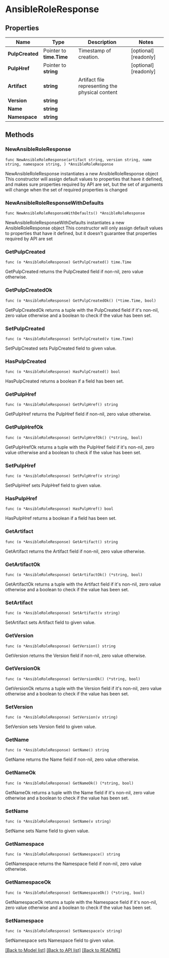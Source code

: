 # AnsibleRoleResponse

## Properties

Name | Type | Description | Notes
------------ | ------------- | ------------- | -------------
**PulpCreated** | Pointer to **time.Time** | Timestamp of creation. | [optional] [readonly] 
**PulpHref** | Pointer to **string** |  | [optional] [readonly] 
**Artifact** | **string** | Artifact file representing the physical content | 
**Version** | **string** |  | 
**Name** | **string** |  | 
**Namespace** | **string** |  | 

## Methods

### NewAnsibleRoleResponse

`func NewAnsibleRoleResponse(artifact string, version string, name string, namespace string, ) *AnsibleRoleResponse`

NewAnsibleRoleResponse instantiates a new AnsibleRoleResponse object
This constructor will assign default values to properties that have it defined,
and makes sure properties required by API are set, but the set of arguments
will change when the set of required properties is changed

### NewAnsibleRoleResponseWithDefaults

`func NewAnsibleRoleResponseWithDefaults() *AnsibleRoleResponse`

NewAnsibleRoleResponseWithDefaults instantiates a new AnsibleRoleResponse object
This constructor will only assign default values to properties that have it defined,
but it doesn't guarantee that properties required by API are set

### GetPulpCreated

`func (o *AnsibleRoleResponse) GetPulpCreated() time.Time`

GetPulpCreated returns the PulpCreated field if non-nil, zero value otherwise.

### GetPulpCreatedOk

`func (o *AnsibleRoleResponse) GetPulpCreatedOk() (*time.Time, bool)`

GetPulpCreatedOk returns a tuple with the PulpCreated field if it's non-nil, zero value otherwise
and a boolean to check if the value has been set.

### SetPulpCreated

`func (o *AnsibleRoleResponse) SetPulpCreated(v time.Time)`

SetPulpCreated sets PulpCreated field to given value.

### HasPulpCreated

`func (o *AnsibleRoleResponse) HasPulpCreated() bool`

HasPulpCreated returns a boolean if a field has been set.

### GetPulpHref

`func (o *AnsibleRoleResponse) GetPulpHref() string`

GetPulpHref returns the PulpHref field if non-nil, zero value otherwise.

### GetPulpHrefOk

`func (o *AnsibleRoleResponse) GetPulpHrefOk() (*string, bool)`

GetPulpHrefOk returns a tuple with the PulpHref field if it's non-nil, zero value otherwise
and a boolean to check if the value has been set.

### SetPulpHref

`func (o *AnsibleRoleResponse) SetPulpHref(v string)`

SetPulpHref sets PulpHref field to given value.

### HasPulpHref

`func (o *AnsibleRoleResponse) HasPulpHref() bool`

HasPulpHref returns a boolean if a field has been set.

### GetArtifact

`func (o *AnsibleRoleResponse) GetArtifact() string`

GetArtifact returns the Artifact field if non-nil, zero value otherwise.

### GetArtifactOk

`func (o *AnsibleRoleResponse) GetArtifactOk() (*string, bool)`

GetArtifactOk returns a tuple with the Artifact field if it's non-nil, zero value otherwise
and a boolean to check if the value has been set.

### SetArtifact

`func (o *AnsibleRoleResponse) SetArtifact(v string)`

SetArtifact sets Artifact field to given value.


### GetVersion

`func (o *AnsibleRoleResponse) GetVersion() string`

GetVersion returns the Version field if non-nil, zero value otherwise.

### GetVersionOk

`func (o *AnsibleRoleResponse) GetVersionOk() (*string, bool)`

GetVersionOk returns a tuple with the Version field if it's non-nil, zero value otherwise
and a boolean to check if the value has been set.

### SetVersion

`func (o *AnsibleRoleResponse) SetVersion(v string)`

SetVersion sets Version field to given value.


### GetName

`func (o *AnsibleRoleResponse) GetName() string`

GetName returns the Name field if non-nil, zero value otherwise.

### GetNameOk

`func (o *AnsibleRoleResponse) GetNameOk() (*string, bool)`

GetNameOk returns a tuple with the Name field if it's non-nil, zero value otherwise
and a boolean to check if the value has been set.

### SetName

`func (o *AnsibleRoleResponse) SetName(v string)`

SetName sets Name field to given value.


### GetNamespace

`func (o *AnsibleRoleResponse) GetNamespace() string`

GetNamespace returns the Namespace field if non-nil, zero value otherwise.

### GetNamespaceOk

`func (o *AnsibleRoleResponse) GetNamespaceOk() (*string, bool)`

GetNamespaceOk returns a tuple with the Namespace field if it's non-nil, zero value otherwise
and a boolean to check if the value has been set.

### SetNamespace

`func (o *AnsibleRoleResponse) SetNamespace(v string)`

SetNamespace sets Namespace field to given value.



[[Back to Model list]](../README.md#documentation-for-models) [[Back to API list]](../README.md#documentation-for-api-endpoints) [[Back to README]](../README.md)


